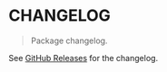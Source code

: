 # CHANGELOG

> Package changelog.

See [GitHub Releases](https://github.com/stdlib-js/math-base-ops-cmul/releases) for the changelog.